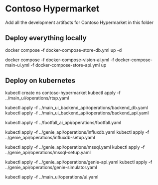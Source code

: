# Contoso Hypermarket

Add all the development artifacts for Contoso Hypermarket in this folder

## Deploy everything locally

docker compose -f docker-compose-store-db.yml up -d

docker compose -f docker-compose-vision-ai.yml -f docker-compose-main-ui.yml -f docker-compose-store-api.yml up

## Deploy on kubernetes

kubectl create ns contoso-hypermarket
kubectl apply -f ../main_ui/operations/rtsp.yaml

kubectl apply -f ../main_ui_backend_api/operations/backend_db.yaml
kubectl apply -f ../main_ui_backend_api/operations/backend_api.yaml

kubectl apply -f ../footfall_ai_api/operations/footfall.yaml

kubectl apply -f ../genie_api/operations/influxdb.yaml
kubectl apply -f ../genie_api/operations/influxdb-setup.yaml

kubectl apply -f ../genie_api/operations/mssql.yaml
kubectl apply -f ../genie_api/operations/mssql-setup.yaml

kubectl apply -f ../genie_api/operations/genie-api.yaml
kubectl apply -f ../genie_api/operations/genie-simulator.yaml

kubectl apply -f ../main_ui/operations/ui.yaml
